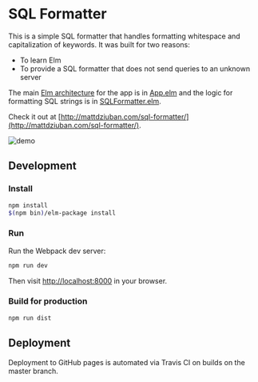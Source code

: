 # SQL Formatter

This is a simple SQL formatter that handles formatting whitespace and capitalization of keywords. It was built for
two reasons:

- To learn Elm
- To provide a SQL formatter that does not send queries to an unknown server

The main [Elm architecture](https://guide.elm-lang.org/architecture/) for the app is in [App.elm](elm/App.elm) and
the logic for formatting SQL strings is in [SQLFormatter.elm](elm/SQLFormatter.elm).

Check it out at [http://mattdziuban.com/sql-formatter/](http://mattdziuban.com/sql-formatter/).

![demo](https://cloud.githubusercontent.com/assets/4718399/22834351/d7d838ee-ef82-11e6-8556-ef36db229229.gif)

## Development

### Install

```bash
npm install
$(npm bin)/elm-package install
```

### Run

Run the Webpack dev server:

```bash
npm run dev
```

Then visit [http://localhost:8000](http://localhost:8000) in your browser.

### Build for production

```bash
npm run dist
```

## Deployment

Deployment to GitHub pages is automated via Travis CI on builds on the master branch.
